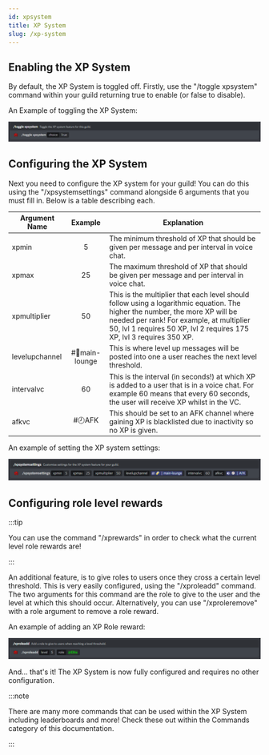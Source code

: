 ```yaml
---
id: xpsystem
title: XP System
slug: /xp-system
---
```


## Enabling the XP System

By default, the XP System is toggled off. Firstly, use the "/toggle xpsystem" command within your guild returning true to enable (or false to disable).

An Example of toggling the XP System:

![img](../static/img/xpsystemtoggle-example.png)

## Configuring the XP System

Next you need to configure the XP system for your guild! You can do this using the "/xpsystemsettings" command alongside 6 arguments that you must fill in. Below is a table describing each.

| Argument Name | Example | Explanation |
| ------------- | :-----------: | ----- |
| xpmin | 5 | The minimum threshold of XP that should be given per message and per interval in voice chat. |
| xpmax | 25 | The maximum threshold of XP that should be given per message and per interval in voice chat. |
| xpmultiplier | 50 | This is the multiplier that each level should follow using a logarithmic equation. The higher the number, the more XP will be needed per rank! For example, at multiplier 50, lvl 1 requires 50 XP, lvl 2 requires 175 XP, lvl 3 requires 350 XP. |
| levelupchannel | #🍻main-lounge | This is where level up messages will be posted into one a user reaches the next level threshold. |
| intervalvc | 60 | This is the interval (in seconds!) at which XP is added to a user that is in a voice chat. For example 60 means that every 60 seconds, the user will receive XP whilst in the VC. |
| afkvc | #🕗AFK | This should be set to an AFK channel where gaining XP is blacklisted due to inactivity so no XP is given. |

An example of setting the XP system settings:

![img](../static/img/xpsystemsettings-example.png)

## Configuring role level rewards

:::tip

You can use the command "/xprewards" in order to check what the current level role rewards are!

:::

An additional feature, is to give roles to users once they cross a certain level threshold. This is very easily configured, using the "/xproleadd" command. The two arguments for this command are the role to give to the user and the level at which this should occur. Alternatively, you can use "/xproleremove" with a role argument to remove a role reward.

An example of adding an XP Role reward:

![img](../static/img/xpsystemroleadd-example.png)

And... that's it! The XP System is now fully configured and requires no other configuration.

:::note

There are many more commands that can be used within the XP System including leaderboards and more! Check these out within the Commands category of this documentation.

:::